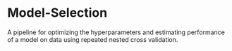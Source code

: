 # Model-Selection

A pipeline for optimizing the hyperparameters and estimating performance of a model on data using repeated nested cross validation. 
